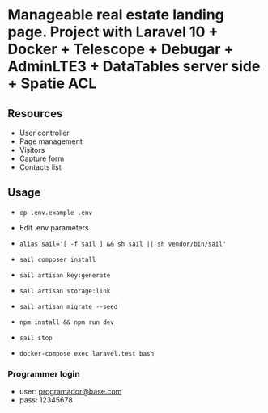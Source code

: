 # Manageable real estate landing page. Project with Laravel 10 + Docker + Telescope + Debugar + AdminLTE3 + DataTables server side + Spatie ACL

## Resources

- User controller
- Page management
- Visitors 
- Capture form 
- Contacts list

## Usage

- `cp .env.example .env`
- Edit .env parameters
- `alias sail='[ -f sail ] && sh sail || sh vendor/bin/sail'`
- `sail composer install`
- `sail artisan key:generate`
- `sail artisan storage:link`
- `sail artisan migrate --seed`
- `npm install && npm run dev`
- `sail stop`

- `docker-compose exec laravel.test bash`

### Programmer login

- user: <programador@base.com>
- pass: 12345678
